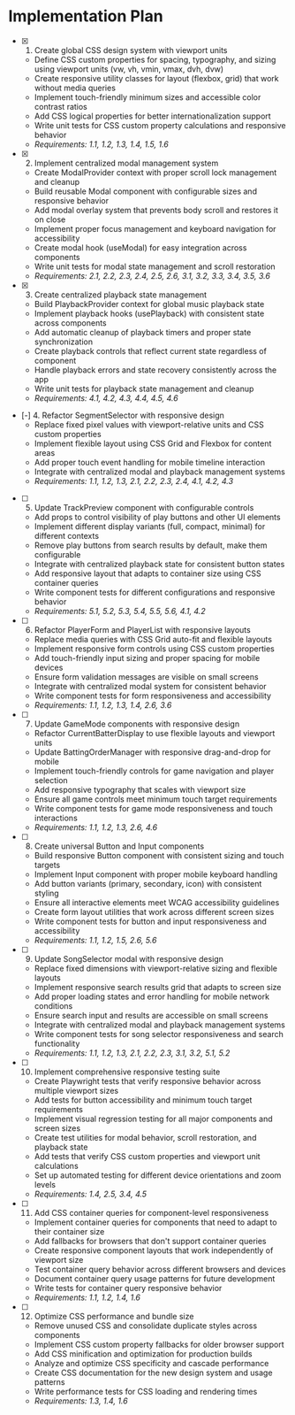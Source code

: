 # Implementation Plan

- [x] 1. Create global CSS design system with viewport units
  - Define CSS custom properties for spacing, typography, and sizing using viewport units (vw, vh, vmin, vmax, dvh, dvw)
  - Create responsive utility classes for layout (flexbox, grid) that work without media queries
  - Implement touch-friendly minimum sizes and accessible color contrast ratios
  - Add CSS logical properties for better internationalization support
  - Write unit tests for CSS custom property calculations and responsive behavior
  - _Requirements: 1.1, 1.2, 1.3, 1.4, 1.5, 1.6_

- [x] 2. Implement centralized modal management system
  - Create ModalProvider context with proper scroll lock management and cleanup
  - Build reusable Modal component with configurable sizes and responsive behavior
  - Add modal overlay system that prevents body scroll and restores it on close
  - Implement proper focus management and keyboard navigation for accessibility
  - Create modal hook (useModal) for easy integration across components
  - Write unit tests for modal state management and scroll restoration
  - _Requirements: 2.1, 2.2, 2.3, 2.4, 2.5, 2.6, 3.1, 3.2, 3.3, 3.4, 3.5, 3.6_

- [x] 3. Create centralized playback state management
  - Build PlaybackProvider context for global music playback state
  - Implement playback hooks (usePlayback) with consistent state across components
  - Add automatic cleanup of playback timers and proper state synchronization
  - Create playback controls that reflect current state regardless of component
  - Handle playback errors and state recovery consistently across the app
  - Write unit tests for playback state management and cleanup
  - _Requirements: 4.1, 4.2, 4.3, 4.4, 4.5, 4.6_

- [-] 4. Refactor SegmentSelector with responsive design
  - Replace fixed pixel values with viewport-relative units and CSS custom properties
  - Implement flexible layout using CSS Grid and Flexbox for content areas
  - Add proper touch event handling for mobile timeline interaction
  - Integrate with centralized modal and playback management systems
  - _Requirements: 1.1, 1.2, 1.3, 2.1, 2.2, 2.3, 2.4, 4.1, 4.2, 4.3_

- [ ] 5. Update TrackPreview component with configurable controls
  - Add props to control visibility of play buttons and other UI elements
  - Implement different display variants (full, compact, minimal) for different contexts
  - Remove play buttons from search results by default, make them configurable
  - Integrate with centralized playback state for consistent button states
  - Add responsive layout that adapts to container size using CSS container queries
  - Write component tests for different configurations and responsive behavior
  - _Requirements: 5.1, 5.2, 5.3, 5.4, 5.5, 5.6, 4.1, 4.2_

- [ ] 6. Refactor PlayerForm and PlayerList with responsive layouts
  - Replace media queries with CSS Grid auto-fit and flexible layouts
  - Implement responsive form controls using CSS custom properties
  - Add touch-friendly input sizing and proper spacing for mobile devices
  - Ensure form validation messages are visible on small screens
  - Integrate with centralized modal system for consistent behavior
  - Write component tests for form responsiveness and accessibility
  - _Requirements: 1.1, 1.2, 1.3, 1.4, 2.6, 3.6_

- [ ] 7. Update GameMode components with responsive design
  - Refactor CurrentBatterDisplay to use flexible layouts and viewport units
  - Update BattingOrderManager with responsive drag-and-drop for mobile
  - Implement touch-friendly controls for game navigation and player selection
  - Add responsive typography that scales with viewport size
  - Ensure all game controls meet minimum touch target requirements
  - Write component tests for game mode responsiveness and touch interactions
  - _Requirements: 1.1, 1.2, 1.3, 2.6, 4.6_

- [ ] 8. Create universal Button and Input components
  - Build responsive Button component with consistent sizing and touch targets
  - Implement Input component with proper mobile keyboard handling
  - Add button variants (primary, secondary, icon) with consistent styling
  - Ensure all interactive elements meet WCAG accessibility guidelines
  - Create form layout utilities that work across different screen sizes
  - Write component tests for button and input responsiveness and accessibility
  - _Requirements: 1.1, 1.2, 1.5, 2.6, 5.6_

- [ ] 9. Update SongSelector modal with responsive design
  - Replace fixed dimensions with viewport-relative sizing and flexible layouts
  - Implement responsive search results grid that adapts to screen size
  - Add proper loading states and error handling for mobile network conditions
  - Ensure search input and results are accessible on small screens
  - Integrate with centralized modal and playback management systems
  - Write component tests for song selector responsiveness and search functionality
  - _Requirements: 1.1, 1.2, 1.3, 2.1, 2.2, 2.3, 3.1, 3.2, 5.1, 5.2_

- [ ] 10. Implement comprehensive responsive testing suite
  - Create Playwright tests that verify responsive behavior across multiple viewport sizes
  - Add tests for button accessibility and minimum touch target requirements
  - Implement visual regression testing for all major components and screen sizes
  - Create test utilities for modal behavior, scroll restoration, and playback state
  - Add tests that verify CSS custom properties and viewport unit calculations
  - Set up automated testing for different device orientations and zoom levels
  - _Requirements: 1.4, 2.5, 3.4, 4.5_

- [ ] 11. Add CSS container queries for component-level responsiveness
  - Implement container queries for components that need to adapt to their container size
  - Add fallbacks for browsers that don't support container queries
  - Create responsive component layouts that work independently of viewport size
  - Test container query behavior across different browsers and devices
  - Document container query usage patterns for future development
  - Write tests for container query responsive behavior
  - _Requirements: 1.1, 1.2, 1.4, 1.6_

- [ ] 12. Optimize CSS performance and bundle size
  - Remove unused CSS and consolidate duplicate styles across components
  - Implement CSS custom property fallbacks for older browser support
  - Add CSS minification and optimization for production builds
  - Analyze and optimize CSS specificity and cascade performance
  - Create CSS documentation for the new design system and usage patterns
  - Write performance tests for CSS loading and rendering times
  - _Requirements: 1.3, 1.4, 1.6_